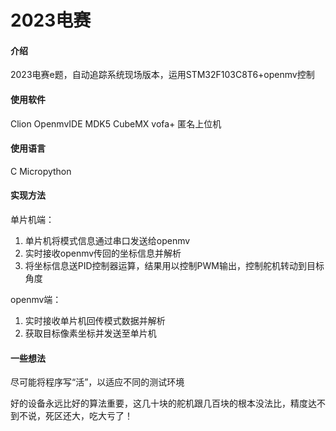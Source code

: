 # 2023电赛

#### 介绍
2023电赛e题，自动追踪系统现场版本，运用STM32F103C8T6+openmv控制

#### 使用软件
Clion OpenmvIDE MDK5 CubeMX vofa+ 匿名上位机

#### 使用语言
C Micropython

#### 实现方法

单片机端：
1.  单片机将模式信息通过串口发送给openmv
2.  实时接收openmv传回的坐标信息并解析
3.  将坐标信息送PID控制器运算，结果用以控制PWM输出，控制舵机转动到目标角度

openmv端：
1.  实时接收单片机回传模式数据并解析
2.  获取目标像素坐标并发送至单片机

#### 一些想法

尽可能将程序写“活”，以适应不同的测试环境

好的设备永远比好的算法重要，这几十块的舵机跟几百块的根本没法比，精度达不到不说，死区还大，吃大亏了！
